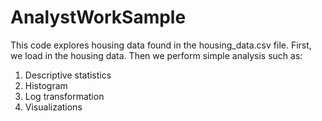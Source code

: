 # AnalystWorkSample

This code explores housing data found in the housing_data.csv file.  First, we load in the housing data. Then we perform simple analysis such as:
1) Descriptive statistics
2) Histogram
3) Log transformation
4) Visualizations
